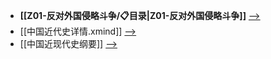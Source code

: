 - **[[Z01-反对外国侵略斗争/📋目录|Z01-反对外国侵略斗争]]**  [-->](./Z01-反对外国侵略斗争)
- [[中国近代史详情.xmind]] [-->](./中国近代史详情.xmind)
- [[中国近现代史纲要]] [-->](./中国近现代史纲要.md)
